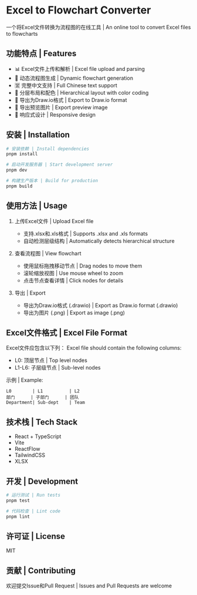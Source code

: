 # Excel to Flowchart Converter

一个将Excel文件转换为流程图的在线工具 | An online tool to convert Excel files to flowcharts

## 功能特点 | Features

- 📊 Excel文件上传和解析 | Excel file upload and parsing
- 🔄 动态流程图生成 | Dynamic flowchart generation
- 🈺 完整中文支持 | Full Chinese text support
- 🎨 分层布局和配色 | Hierarchical layout with color coding
- 💾 导出为Draw.io格式 | Export to Draw.io format
- 📸 导出预览图片 | Export preview image
- 📱 响应式设计 | Responsive design

## 安装 | Installation

```bash
# 安装依赖 | Install dependencies
pnpm install

# 启动开发服务器 | Start development server
pnpm dev

# 构建生产版本 | Build for production
pnpm build
```

## 使用方法 | Usage

1. 上传Excel文件 | Upload Excel file
   - 支持.xlsx和.xls格式 | Supports .xlsx and .xls formats
   - 自动检测层级结构 | Automatically detects hierarchical structure

2. 查看流程图 | View flowchart
   - 使用鼠标拖拽移动节点 | Drag nodes to move them
   - 滚轮缩放视图 | Use mouse wheel to zoom
   - 点击节点查看详情 | Click nodes for details

3. 导出 | Export
   - 导出为Draw.io格式 (.drawio) | Export as Draw.io format (.drawio)
   - 导出为图片 (.png) | Export as image (.png)

## Excel文件格式 | Excel File Format

Excel文件应包含以下列：
Excel file should contain the following columns:

- L0: 顶层节点 | Top level nodes
- L1-L6: 子层级节点 | Sub-level nodes

示例 | Example:
```
L0        | L1          | L2
部门      | 子部门      | 团队
Department| Sub-dept    | Team
```

## 技术栈 | Tech Stack

- React + TypeScript
- Vite
- ReactFlow
- TailwindCSS
- XLSX

## 开发 | Development

```bash
# 运行测试 | Run tests
pnpm test

# 代码检查 | Lint code
pnpm lint
```

## 许可证 | License

MIT

## 贡献 | Contributing

欢迎提交Issue和Pull Request | Issues and Pull Requests are welcome
